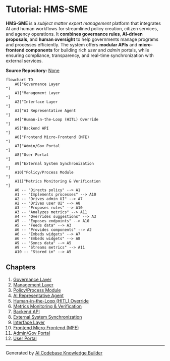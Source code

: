 # Tutorial: HMS-SME

**HMS-SME** is a *subject matter expert management* platform that integrates AI and human workflows for streamlined policy creation, citizen services, and agency operations. It **combines governance rules**, **AI-driven proposals**, and **human oversight** to help governments manage programs and processes efficiently. The system offers **modular APIs** and **micro-frontend components** for building rich *user* and *admin* portals, while ensuring compliance, transparency, and real-time synchronization with external services.


**Source Repository:** [None](None)

```mermaid
flowchart TD
    A0["Governance Layer
"]
    A1["Management Layer
"]
    A2["Interface Layer
"]
    A3["AI Representative Agent
"]
    A4["Human-in-the-Loop (HITL) Override
"]
    A5["Backend API
"]
    A6["Frontend Micro‐Frontend (MFE)
"]
    A7["Admin/Gov Portal
"]
    A8["User Portal
"]
    A9["External System Synchronization
"]
    A10["Policy/Process Module
"]
    A11["Metrics Monitoring & Verification
"]
    A0 -- "Directs policy" --> A1
    A1 -- "Implements processes" --> A10
    A2 -- "Drives admin UI" --> A7
    A2 -- "Drives user UI" --> A8
    A3 -- "Proposes rules" --> A10
    A3 -- "Analyzes metrics" --> A11
    A4 -- "Overrides suggestions" --> A3
    A5 -- "Exposes endpoints" --> A10
    A5 -- "Feeds data" --> A3
    A6 -- "Provides components" --> A2
    A6 -- "Embeds widgets" --> A7
    A6 -- "Embeds widgets" --> A8
    A9 -- "Syncs data" --> A5
    A9 -- "Streams metrics" --> A11
    A10 -- "Stored in" --> A5
```

## Chapters

1. [Governance Layer
](01_governance_layer_.md)
2. [Management Layer
](02_management_layer_.md)
3. [Policy/Process Module
](03_policy_process_module_.md)
4. [AI Representative Agent
](04_ai_representative_agent_.md)
5. [Human-in-the-Loop (HITL) Override
](05_human_in_the_loop__hitl__override_.md)
6. [Metrics Monitoring & Verification
](06_metrics_monitoring___verification_.md)
7. [Backend API
](07_backend_api_.md)
8. [External System Synchronization
](08_external_system_synchronization_.md)
9. [Interface Layer
](09_interface_layer_.md)
10. [Frontend Micro‐Frontend (MFE)
](10_frontend_micro_frontend__mfe__.md)
11. [Admin/Gov Portal
](11_admin_gov_portal_.md)
12. [User Portal
](12_user_portal_.md)


---

Generated by [AI Codebase Knowledge Builder](https://github.com/The-Pocket/Tutorial-Codebase-Knowledge)